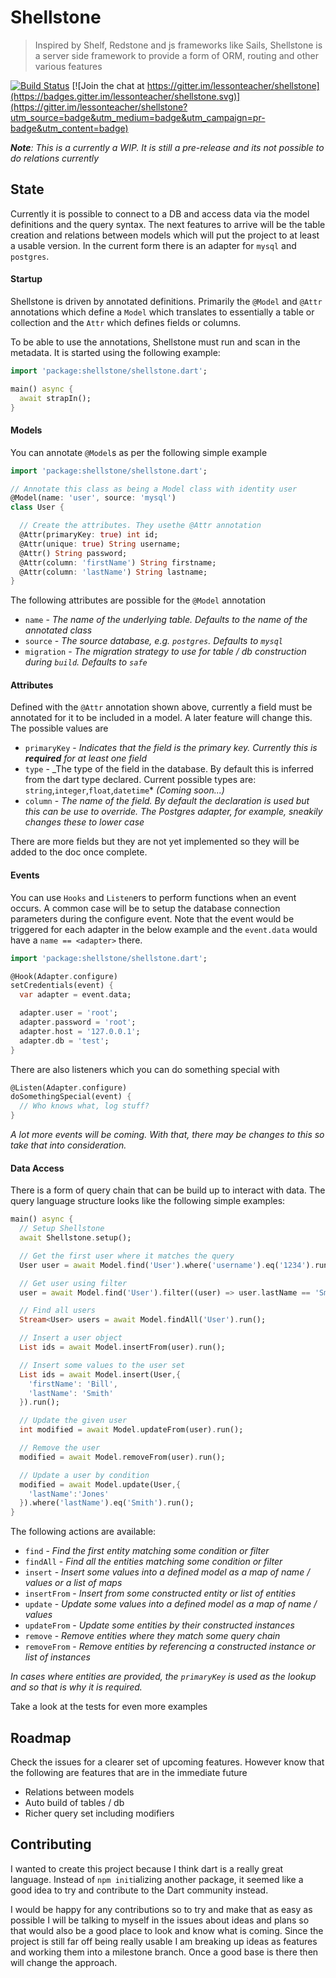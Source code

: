 # Shellstone

> Inspired by Shelf, Redstone and js frameworks like Sails, Shellstone is a
> server side framework to provide a form of ORM, routing and other various
> features

[![Build Status](https://api.travis-ci.org/lteacher/shellstone.svg?branch=master)](https://travis-ci.org/lteacher/shellstone)
[![Join the chat at https://gitter.im/lessonteacher/shellstone](https://badges.gitter.im/lessonteacher/shellstone.svg)](https://gitter.im/lessonteacher/shellstone?utm_source=badge&utm_medium=badge&utm_campaign=pr-badge&utm_content=badge)

_**Note**: This is a currently a WIP. It is still a pre-release and its not possible to do relations currently_

## State

Currently it is possible to connect to a DB and access data via the model definitions and the query syntax. The next features to arrive will be the table creation and relations between models which will put the project to at least a usable version. In the current form there is an adapter for `mysql` and `postgres`.

#### Startup

Shellstone is driven by annotated definitions. Primarily the `@Model` and `@Attr` annotations which define a `Model` which translates to essentially a table or collection and the `Attr` which defines fields or columns.

To be able to use the annotations, Shellstone must run and scan in the metadata. It is started using the following example:

```dart
import 'package:shellstone/shellstone.dart';

main() async {
  await strapIn();
}
```

#### Models

You can annotate `@Model`s as per the following simple example

```dart
import 'package:shellstone/shellstone.dart';

// Annotate this class as being a Model class with identity user
@Model(name: 'user', source: 'mysql')
class User {

  // Create the attributes. They usethe @Attr annotation
  @Attr(primaryKey: true) int id;
  @Attr(unique: true) String username;
  @Attr() String password;
  @Attr(column: 'firstName') String firstname;
  @Attr(column: 'lastName') String lastname;
}
```

The following attributes are possible for the `@Model` annotation

- `name` - _The name of the underlying table. Defaults to the name of the annotated class_
- `source` - _The source database, e.g. `postgres`. Defaults to `mysql`_
- `migration` - _The migration strategy to use for table / db construction during `build`. Defaults to `safe`_

#### Attributes

Defined with the `@Attr` annotation shown above, currently a field must be annotated for it to be included in a model. A later feature will change this. The possible values are

- `primaryKey` - _Indicates that the field is the primary key. Currently this is **required** for at least one field_
- `type` - _The type of the field in the database. By default this is inferred from the dart type declared. Current possible types are: `string`,`integer`,`float`,`datetime`* _(Coming soon...)_
- `column` - _The name of the field. By default the declaration is used but this can be use to override. The Postgres adapter, for example, sneakily changes these to lower case_

There are more fields but they are not yet implemented so they will be added to the doc once complete.

#### Events

You can use `Hooks` and `Listen`ers to perform functions when an event occurs. A common case will be to setup the database connection parameters during the configure event. Note that the event would be triggered for each adapter in the below example and the `event.data` would have a `name == <adapter>` there.

```dart
import 'package:shellstone/shellstone.dart';

@Hook(Adapter.configure)
setCredentials(event) {
  var adapter = event.data;

  adapter.user = 'root';
  adapter.password = 'root';
  adapter.host = '127.0.0.1';
  adapter.db = 'test';
}
```

There are also listeners which you can do something special with

```dart
@Listen(Adapter.configure)
doSomethingSpecial(event) {
  // Who knows what, log stuff?
}
```

_A lot more events will be coming. With that, there may be changes to this so take that into consideration._

#### Data Access

There is a form of query chain that can be build up to interact with data. The query language structure looks like the following simple examples:

```dart
main() async {
  // Setup Shellstone
  await Shellstone.setup();

  // Get the first user where it matches the query
  User user = await Model.find('User').where('username').eq('1234').run();

  // Get user using filter
  user = await Model.find('User').filter((user) => user.lastName == 'Smith').run();

  // Find all users
  Stream<User> users = await Model.findAll('User').run();

  // Insert a user object
  List ids = await Model.insertFrom(user).run();

  // Insert some values to the user set
  List ids = await Model.insert(User,{
    'firstName': 'Bill',
    'lastName': 'Smith'
  }).run();

  // Update the given user
  int modified = await Model.updateFrom(user).run();

  // Remove the user
  modified = await Model.removeFrom(user).run();

  // Update a user by condition
  modified = await Model.update(User,{
    'lastName':'Jones'
  }).where('lastName').eq('Smith').run();
}
```

The following actions are available:

- `find` - _Find the first entity matching some condition or filter_
- `findAll` - _Find all the entities matching some condition or filter_
- `insert` - _Insert some values into a defined model as a map of name / values or a list of maps_
- `insertFrom` - _Insert from some constructed entity or list of entities_
- `update` - _Update some values into a defined model as a map of name / values_
- `updateFrom` - _Update some entities by their constructed instances_
- `remove` - _Remove entities where they match some query chain_
- `removeFrom` - _Remove entities by referencing a constructed instance or list of instances_

_In cases where entities are provided, the `primaryKey` is used as the lookup and so that is why it is required._

Take a look at the tests for even more examples

## Roadmap

Check the issues for a clearer set of upcoming features. However know that the following are features that are in the immediate future

- Relations between models
- Auto build of tables / db
- Richer query set including modifiers

## Contributing

I wanted to create this project because I think dart is a really great language. Instead of `npm init`ializing another package, it seemed like a good idea to try and contribute to the Dart community instead.

I would be happy for any contributions so to try and make that as easy as possible I will be talking to myself in the issues about ideas and plans so that would also be a good place to look and know what is coming. Since the project is still far off being really usable I am breaking up ideas as features and working them into a milestone branch. Once a good base is there then will change the approach.

